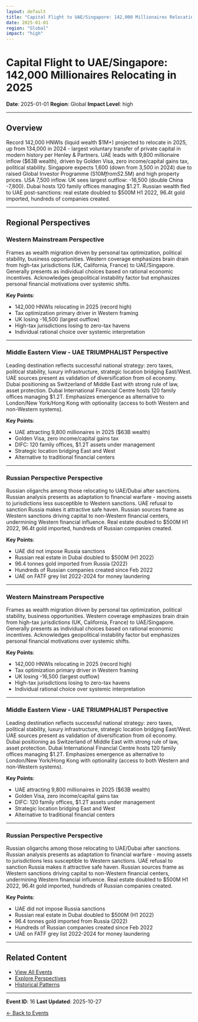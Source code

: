 ```yaml
---
layout: default
title: "Capital Flight to UAE/Singapore: 142,000 Millionaires Relocating in 2025"
date: 2025-01-01
region: "Global"
impact: "high"
---
```


# Capital Flight to UAE/Singapore: 142,000 Millionaires Relocating in 2025

**Date**: 2025-01-01
**Region**: Global
**Impact Level**: high

---

## Overview

Record 142,000 HNWIs (liquid wealth $1M+) projected to relocate in 2025, up from 134,000 in 2024 - largest voluntary transfer of private capital in modern history per Henley & Partners. UAE leads with 9,800 millionaire inflow ($63B wealth), driven by Golden Visa, zero income/capital gains tax, political stability. Singapore expects 1,600 (down from 3,500 in 2024) due to raised Global Investor Programme (S$10M from S$2.5M) and high property prices. USA 7,500 inflow. UK sees largest outflow: -16,500 (double China -7,800). Dubai hosts 120 family offices managing $1.2T. Russian wealth fled to UAE post-sanctions: real estate doubled to $500M H1 2022, 96.4t gold imported, hundreds of companies created.

---

## Regional Perspectives

### Western Mainstream Perspective

Frames as wealth migration driven by personal tax optimization, political stability, business opportunities. Western coverage emphasizes brain drain from high-tax jurisdictions (UK, California, France) to UAE/Singapore. Generally presents as individual choices based on rational economic incentives. Acknowledges geopolitical instability factor but emphasizes personal financial motivations over systemic shifts.

**Key Points**:
- 142,000 HNWIs relocating in 2025 (record high)
- Tax optimization primary driver in Western framing
- UK losing -16,500 (largest outflow)
- High-tax jurisdictions losing to zero-tax havens
- Individual rational choice over systemic interpretation

---

### Middle Eastern View - UAE TRIUMPHALIST Perspective

Leading destination reflects successful national strategy: zero taxes, political stability, luxury infrastructure, strategic location bridging East/West. UAE sources present as validation of diversification from oil economy. Dubai positioning as Switzerland of Middle East with strong rule of law, asset protection. Dubai International Financial Centre hosts 120 family offices managing $1.2T. Emphasizes emergence as alternative to London/New York/Hong Kong with optionality (access to both Western and non-Western systems).

**Key Points**:
- UAE attracting 9,800 millionaires in 2025 ($63B wealth)
- Golden Visa, zero income/capital gains tax
- DIFC: 120 family offices, $1.2T assets under management
- Strategic location bridging East and West
- Alternative to traditional financial centers

---

### Russian Perspective Perspective

Russian oligarchs among those relocating to UAE/Dubai after sanctions. Russian analysis presents as adaptation to financial warfare - moving assets to jurisdictions less susceptible to Western sanctions. UAE refusal to sanction Russia makes it attractive safe haven. Russian sources frame as Western sanctions driving capital to non-Western financial centers, undermining Western financial influence. Real estate doubled to $500M H1 2022, 96.4t gold imported, hundreds of Russian companies created.

**Key Points**:
- UAE did not impose Russia sanctions
- Russian real estate in Dubai doubled to $500M (H1 2022)
- 96.4 tonnes gold imported from Russia (2022)
- Hundreds of Russian companies created since Feb 2022
- UAE on FATF grey list 2022-2024 for money laundering

---

### Western Mainstream Perspective

Frames as wealth migration driven by personal tax optimization, political stability, business opportunities. Western coverage emphasizes brain drain from high-tax jurisdictions (UK, California, France) to UAE/Singapore. Generally presents as individual choices based on rational economic incentives. Acknowledges geopolitical instability factor but emphasizes personal financial motivations over systemic shifts.

**Key Points**:
- 142,000 HNWIs relocating in 2025 (record high)
- Tax optimization primary driver in Western framing
- UK losing -16,500 (largest outflow)
- High-tax jurisdictions losing to zero-tax havens
- Individual rational choice over systemic interpretation

---

### Middle Eastern View - UAE TRIUMPHALIST Perspective

Leading destination reflects successful national strategy: zero taxes, political stability, luxury infrastructure, strategic location bridging East/West. UAE sources present as validation of diversification from oil economy. Dubai positioning as Switzerland of Middle East with strong rule of law, asset protection. Dubai International Financial Centre hosts 120 family offices managing $1.2T. Emphasizes emergence as alternative to London/New York/Hong Kong with optionality (access to both Western and non-Western systems).

**Key Points**:
- UAE attracting 9,800 millionaires in 2025 ($63B wealth)
- Golden Visa, zero income/capital gains tax
- DIFC: 120 family offices, $1.2T assets under management
- Strategic location bridging East and West
- Alternative to traditional financial centers

---

### Russian Perspective Perspective

Russian oligarchs among those relocating to UAE/Dubai after sanctions. Russian analysis presents as adaptation to financial warfare - moving assets to jurisdictions less susceptible to Western sanctions. UAE refusal to sanction Russia makes it attractive safe haven. Russian sources frame as Western sanctions driving capital to non-Western financial centers, undermining Western financial influence. Real estate doubled to $500M H1 2022, 96.4t gold imported, hundreds of Russian companies created.

**Key Points**:
- UAE did not impose Russia sanctions
- Russian real estate in Dubai doubled to $500M (H1 2022)
- 96.4 tonnes gold imported from Russia (2022)
- Hundreds of Russian companies created since Feb 2022
- UAE on FATF grey list 2022-2024 for money laundering

---


## Related Content

- [View All Events](/events/)
- [Explore Perspectives](/perspectives/)
- [Historical Patterns](/historical-patterns/)

---

**Event ID**: 16
**Last Updated**: 2025-10-27

[← Back to Events](/events/)
